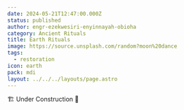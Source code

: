 ```yaml
---
date: 2024-05-21T12:47:00.000Z
status: published
author: engr-ezekwesiri-enyinnayah-obioha
category: Ancient Rituals
title: Earth Rituals
image: https://source.unsplash.com/random?moon%20dance
tags:
  - restoration
icon: earth
pack: mdi
layout: ../../../layouts/page.astro
---
```

🏗️ Under Construction 🚧

